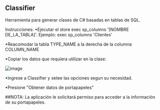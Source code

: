 ## Classifier

Herramienta para generar clases de C# basadas en tablas de SQL.

Instrucciones:
•Ejecutar el store exec sp_columns '[NOMBRE DE_LA_TABLA]'. Ejemplo: exec sp_columns 'Clientes'

•Reacomodar la tabla TYPE_NAME a la derecha de la columna COLUMN_NAME

•Copiar los datos que requiera utilizar en la clase:


![image](https://github.com/gusgeet/classifier/assets/88063887/29ba9df7-2546-411f-9e82-6ba5aae54760)


•Ingrese a Classifier y setee las opciones segun su necesidad.


•Presione "Obtener datos de portapapeles"

##NOTA: La aplicación le solicitará permiso para acceder a la información de su portapapeles.

